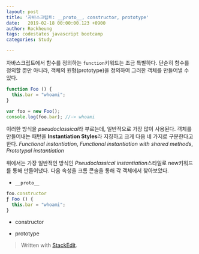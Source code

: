 ```yaml
---
layout: post
title: '자바스크립트: __proto__, constructor, prototype'
date:   2019-02-18 00:00:00.123 +0900
author: Rockheung
tags: codestates javascript bootcamp
categories: Study

---
```

자바스크립트에서 함수를 정의하는 `function`키워드는 조금 특별하다. 단순히 함수를 정의할 뿐만 아니라, 객체의 원형(prototype)을 정의하여 그러한 객체를 만들어낼 수 있다. 

```javascript
function Foo () {
  this.bar = "whoami";
}

var foo = new Foo();
console.log(foo.bar); //-> whoami
```
이러한 방식을 *pseudoclassical*라 부르는데, 일반적으로 가장 많이 사용된다. 객체를 만들어내는 패턴을 **Instantiation Styles**라 지칭하고 크게 다음 네 가지로 구분한다고 한다. *Functional instantiation*, *Functional instantiation with shared methods*, *Prototypal instantiation*

위에서는 가장 일반적인 방식인 *Pseudoclassical instantiation*스타일로 new키워드를 통해 만들어냈다. 다음 속성을 크롬 콘솔을 통해 각 객체에서 찾아보았다.

- `__proto__`

```javascript
foo.constructor
ƒ Foo () {
  this.bar = "whoami";
}

```

- constructor

- prototype

> Written with [StackEdit](https://stackedit.io/).



